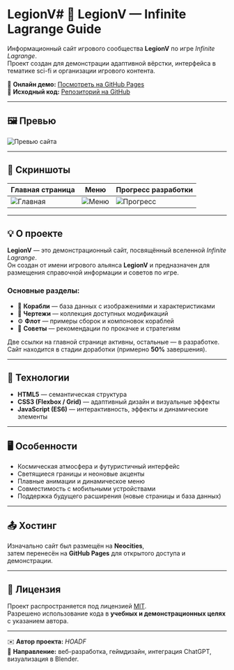 # LegionV# 🚀 LegionV — Infinite Lagrange Guide

Информационный сайт игрового сообщества **LegionV** по игре *Infinite Lagrange*.  
Проект создан для демонстрации адаптивной вёрстки, интерфейса в тематике sci-fi и организации игрового контента.

🔗 **Онлайн демо:** [Посмотреть на GitHub Pages](https://hoadf.github.io/LegionV/)  
💾 **Исходный код:** [Репозиторий на GitHub](https://github.com/hoadf/LegionV)

---

## 🖼️ Превью

![Превью сайта](preview.jpg)

---

## 📸 Скриншоты

| Главная страница | Меню | Прогресс разработки |
|------------------|------|---------------------|
| ![Главная](screenshot1.jpg) | ![Меню](screenshot2.jpg) | ![Прогресс](screenshot3.jpg) |

---

## 💡 О проекте

**LegionV** — это демонстрационный сайт, посвящённый вселенной *Infinite Lagrange*.  
Он создан от имени игрового альянса **LegionV** и предназначен для размещения справочной информации и советов по игре.

### Основные разделы:
- 🚀 **Корабли** — база данных с изображениями и характеристиками  
- 🧩 **Чертежи** — коллекция доступных модификаций  
- ⚙️ **Флот** — примеры сборок и компоновок кораблей  
- 💬 **Советы** — рекомендации по прокачке и стратегиям  

Две ссылки на главной странице активны, остальные — в разработке.  
Сайт находится в стадии доработки (примерно **50%** завершения).

---

## 🧩 Технологии

- **HTML5** — семантическая структура  
- **CSS3 (Flexbox / Grid)** — адаптивный дизайн и визуальные эффекты  
- **JavaScript (ES6)** — интерактивность, эффекты и динамические элементы  

---

## 🖥️ Особенности

- Космическая атмосфера и футуристичный интерфейс  
- Светящиеся границы и неоновые акценты  
- Плавные анимации и динамическое меню  
- Совместимость с мобильными устройствами  
- Поддержка будущего расширения (новые страницы и база данных)

---

## 📤 Хостинг

Изначально сайт был размещён на **Neocities**,  
затем перенесён на **GitHub Pages** для открытого доступа и демонстрации.

---

## 📄 Лицензия

Проект распространяется под лицензией [MIT](LICENSE).  
Разрешено использование кода в **учебных и демонстрационных целях** с указанием автора.

---

✉️ **Автор проекта:** *HOADF*  
💬 **Направление:** веб-разработка, геймдизайн, интеграция ChatGPT, визуализация в Blender.
